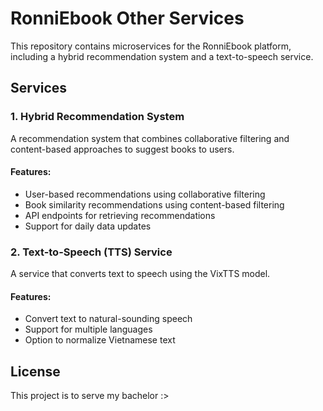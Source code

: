 # RonniEbook Other Services

This repository contains microservices for the RonniEbook platform, including a hybrid recommendation system and a text-to-speech service.

## Services

### 1. Hybrid Recommendation System

A recommendation system that combines collaborative filtering and content-based approaches to suggest books to users.

#### Features:
- User-based recommendations using collaborative filtering
- Book similarity recommendations using content-based filtering
- API endpoints for retrieving recommendations
- Support for daily data updates

### 2. Text-to-Speech (TTS) Service

A service that converts text to speech using the VixTTS model.

#### Features:
- Convert text to natural-sounding speech
- Support for multiple languages
- Option to normalize Vietnamese text


## License

This project is to serve my bachelor :>
